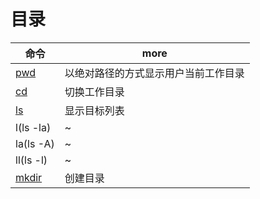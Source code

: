 # 目录

| 命令                                  | more                                 |
| ------------------------------------- | ------------------------------------ |
| [pwd](http://man.linuxde.net/pwd)     | 以绝对路径的方式显示用户当前工作目录 |
| [cd](http://man.linuxde.net/cd)       | 切换工作目录                         |
| [ls](http://man.linuxde.net/ls)       | 显示目标列表                         |
| l(ls -la)                             | ~                                    |
| la(ls -A)                             | ~                                    |
| ll(ls -l)                             | ~                                    |
| [mkdir](http://man.linuxde.net/mkdir) | 创建目录                             |
